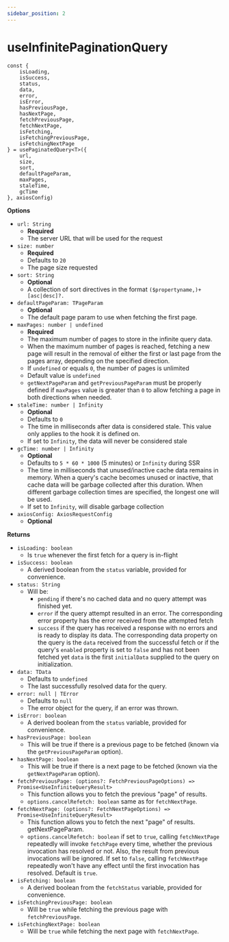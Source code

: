 ```yaml
---
sidebar_position: 2
---
```


# useInfinitePaginationQuery

```
const { 
    isLoading,
    isSuccess,
    status,
    data,
    error,
    isError,
    hasPreviousPage,
    hasNextPage,
    fetchPreviousPage,
    fetchNextPage,
    isFetching,
    isFetchingPreviousPage,
    isFetchingNextPage
} = usePaginatedQuery<T>({
    url,
    size,
    sort,
    defaultPageParam,
    maxPages,
    staleTime,
    gcTime
}, axiosConfig)
```

**Options**
- `url: String`
    - **Required**
    - The server URL that will be used for the request
- `size: number`
    - **Required**
    - Defaults to `20`
    - The page size requested
- `sort: String`
    - **Optional**
    - A collection of sort directives in the format `($propertyname,)+[asc|desc]?.`
- `defaultPageParam: TPageParam`
    - **Optional**
    - The default page param to use when fetching the first page.
- `maxPages: number | undefined`
    - **Required**
    - The maximum number of pages to store in the infinite query data.
    - When the maximum number of pages is reached, fetching a new page will result in the removal of either the first or last page from the pages array, depending on the specified direction.
    - If `undefined` or equals `0`, the number of pages is unlimited
    - Default value is `undefined`
    - `getNextPageParam` and `getPreviousPageParam` must be properly defined if `maxPages` value is greater than `0` to allow fetching a page in both directions when needed.
- `staleTime: number | Infinity`
    - **Optional**
    - Defaults to `0`
    - The time in milliseconds after data is considered stale. This value only applies to the hook it is defined on.
    - If set to `Infinity`, the data will never be considered stale
- `gcTime: number | Infinity`
    - **Optional**
    - Defaults to `5 * 60 * 1000` (5 minutes) or `Infinity` during SSR
    - The time in milliseconds that unused/inactive cache data remains in memory. When a query's cache becomes unused or inactive, that cache data will be garbage collected after this duration. When different garbage collection times are specified, the longest one will be used.
    - If set to `Infinity`, will disable garbage collection
- `axiosConfig: AxiosRequestConfig`
    - **Optional**

**Returns**
- `isLoading: boolean`
    - Is `true` whenever the first fetch for a query is in-flight
- `isSuccess: boolean`
    - A derived boolean from the `status` variable, provided for convenience.
- `status: String`
    - Will be:
        - `pending` if there's no cached data and no query attempt was finished yet.
        - `error` if the query attempt resulted in an error. The corresponding error property has the error received from the attempted fetch
        - `success` if the query has received a response with no errors and is ready to display its data. The corresponding data property on the query is the `data` received from the successful fetch or if the query's `enabled` property is set to `false` and has not been fetched yet `data` is the first `initialData` supplied to the query on initialization.
- `data: TData`
    - Defaults to `undefined`
    - The last successfully resolved data for the query.
- `error: null | TError`
    - Defaults to `null`
    - The error object for the query, if an error was thrown.
- `isError: boolean`
    - A derived boolean from the `status` variable, provided for convenience.
- `hasPreviousPage: boolean`
    - This will be true if there is a previous page to be fetched (known via the `getPreviousPageParam` option).
- `hasNextPage: boolean`
    - This will be true if there is a next page to be fetched (known via the `getNextPageParam` option).
- `fetchPreviousPage: (options?: FetchPreviousPageOptions) => Promise<UseInfiniteQueryResult>`
    - This function allows you to fetch the previous "page" of results.
    - `options.cancelRefetch: boolean` same as for `fetchNextPage`.
- `fetchNextPage: (options?: FetchNextPageOptions) => Promise<UseInfiniteQueryResult>`
    - This function allows you to fetch the next "page" of results. getNextPageParam.
    - `options.cancelRefetch: boolean` if set to `true`, calling `fetchNextPage` repeatedly will invoke `fetchPage` every time, whether the previous invocation has resolved or not. Also, the result from previous invocations will be ignored. If set to `false`, calling `fetchNextPage` repeatedly won't have any effect until the first invocation has resolved. Default is `true`.
- `isFetching: boolean`
    - A derived boolean from the `fetchStatus` variable, provided for convenience.
- `isFetchingPreviousPage: boolean`
    - Will be `true` while fetching the previous page with `fetchPreviousPage`.
- `isFetchingNextPage: boolean`
    - Will be `true` while fetching the next page with `fetchNextPage`.